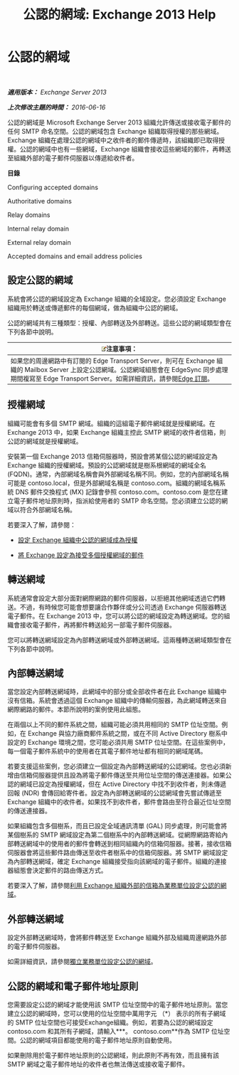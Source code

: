 ﻿---
title: '公認的網域: Exchange 2013 Help'
TOCTitle: 公認的網域
ms:assetid: c1839a5b-49f9-4c53-b247-f4e5d78efc45
ms:mtpsurl: https://technet.microsoft.com/zh-tw/library/Bb124423(v=EXCHG.150)
ms:contentKeyID: 50474118
ms.date: 05/21/2018
mtps_version: v=EXCHG.150
ms.translationtype: MT
---

# 公認的網域

 

_**適用版本：** Exchange Server 2013_

_**上次修改主題的時間：** 2016-06-16_

公認的網域是 Microsoft Exchange Server 2013 組織允許傳送或接收電子郵件的任何 SMTP 命名空間。公認的網域包含 Exchange 組織取得授權的那些網域。Exchange 組織在處理公認的網域中之收件者的郵件傳遞時，該組織即已取得授權。公認的網域中也有一些網域，Exchange 組織會接收這些網域的郵件，再轉送至組織外部的電子郵件伺服器以傳遞給收件者。

**目錄**

Configuring accepted domains

Authoritative domains

Relay domains

Internal relay domain

External relay domain

Accepted domains and email address policies

## 設定公認的網域

系統會將公認的網域設定為 Exchange 組織的全域設定。您必須設定 Exchange 組織用於轉送或傳遞郵件的每個網域，做為組織中公認的網域。

公認的網域共有三種類型：授權、內部轉送及外部轉送。這些公認的網域類型會在下列各節中說明。

<table>
<thead>
<tr class="header">
<th><img src="images/Bb124558.note(EXCHG.150).gif" title="注意事項" alt="注意事項" />注意事項：</th>
</tr>
</thead>
<tbody>
<tr class="odd">
<td>如果您的周邊網路中有訂閱的 Edge Transport Server，則可在 Exchange 組織的 Mailbox Server 上設定公認網域。公認網域組態會在 EdgeSync 同步處理期間複寫至 Edge Transport Server。如需詳細資訊，請參閱<a href="edge-subscriptions-exchange-2013-help.md">Edge 訂閱</a>。</td>
</tr>
</tbody>
</table>


## 授權網域

組織可能會有多個 SMTP 網域。組織的這組電子郵件網域就是授權網域。在 Exchange 2013 中，如果 Exchange 組織主控此 SMTP 網域的收件者信箱，則公認的網域就是授權網域。

安裝第一個 Exchange 2013 信箱伺服器時，預設會將某個公認的網域設定為 Exchange 組織的授權網域。預設的公認網域就是樹系根網域的網域全名 (FQDN)。通常，內部網域名稱會與外部網域名稱不同。例如，您的內部網域名稱可能是 contoso.local，但是外部網域名稱是 contoso.com。組織的網域名稱系統 DNS 郵件交換程式 (MX) 記錄會參照 contoso.com。contoso.com 是您在建立電子郵件地址原則時，指派給使用者的 SMTP 命名空間。您必須建立公認的網域以符合外部網域名稱。

若要深入了解，請參閱：

  - [設定 Exchange 組織中公認的網域成為授權](configure-an-accepted-domain-within-your-exchange-organization-as-authoritative-exchange-2013-help.md)

  - [將 Exchange 設定為接受多個授權網域的郵件](configure-exchange-to-accept-mail-for-multiple-authoritative-domains-exchange-2013-help.md)

## 轉送網域

系統通常會設定大部分面對網際網路的郵件伺服器，以拒絕其他網域透過它們轉送。不過，有時候您可能會想要讓合作夥伴或分公司透過 Exchange 伺服器轉送電子郵件。在 Exchange 2013 中，您可以將公認的網域設定為轉送網域。您的組織會接收電子郵件，再將郵件轉送給另一部電子郵件伺服器。

您可以將轉送網域設定為內部轉送網域或外部轉送網域。這兩種轉送網域類型會在下列各節中說明。

## 內部轉送網域

當您設定內部轉送網域時，此網域中的部分或全部收件者在此 Exchange 組織中沒有信箱。系統會透過這個 Exchange 組織中的傳輸伺服器，為此網域轉送來自網際網路的郵件。本節所說明的案例使用此組態。

在兩個以上不同的郵件系統之間，組織可能必須共用相同的 SMTP 位址空間。例如，在 Exchange 與協力廠商郵件系統之間，或在不同 Active Directory 樹系中設定的 Exchange 環境之間，您可能必須共用 SMTP 位址空間。在這些案例中，每一個電子郵件系統中的使用者在其電子郵件地址都有相同的網域尾碼。

若要支援這些案例，您必須建立一個設定為內部轉送網域的公認網域。您也必須新增由信箱伺服器提供且設為將電子郵件傳送至共用位址空間的傳送連接器。如果公認的網域已設定為授權網域，但在 Active Directory 中找不到收件者，則未傳遞回報 (NDR) 會傳回給寄件者。設定為內部轉送網域的公認網域會先嘗試傳遞至 Exchange 組織中的收件者。如果找不到收件者，郵件會路由至符合最近位址空間的傳送連接器。

如果組織包含多個樹系，而且已設定全域通訊清單 (GAL) 同步處理，則可能會將某個樹系的 SMTP 網域設定為第二個樹系中的內部轉送網域。從網際網路寄給內部轉送網域中的使用者的郵件會轉送到相同組織內的信箱伺服器。接著，接收信箱伺服器會將這些郵件路由傳送至收件者樹系中的信箱伺服器。將 SMTP 網域設定為內部轉送網域，確定 Exchange 組織接受指向該網域的電子郵件。組織的連接器組態會決定郵件的路由傳送方式。

若要深入了解，請參閱[利用 Exchange 組織外部的信箱為業務單位設定公認的網域](configure-an-accepted-domain-for-a-business-unit-with-mailboxes-outside-your-exchange-organization-exchange-2013-help.md)。

## 外部轉送網域

設定外部轉送網域時，會將郵件轉送至 Exchange 組織外部及組織周邊網路外部的電子郵件伺服器。

如需詳細資訊，請參閱[獨立業務單位設定公認的網域](configure-an-accepted-domain-for-an-independent-business-unit-exchange-2013-help.md)。

## 公認的網域和電子郵件地址原則

您需要設定公認的網域才能使用該 SMTP 位址空間中的電子郵件地址原則。當您建立公認的網域時，您可以使用的位址空間中萬用字元 （\*） 表示的所有子網域的 SMTP 位址空間也可接受Exchange組織。例如，若要為公認的網域設定 contoso.com 和其所有子網域，請輸入**\*。 contoso.com**作為 SMTP 位址空間。公認的網域項目都能使用的電子郵件地址原則自動使用。

如果刪除用於電子郵件地址原則的公認網域，則此原則不再有效，而且擁有該 SMTP 網域之電子郵件地址的收件者也無法傳送或接收電子郵件。

